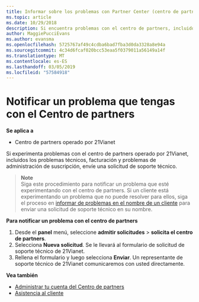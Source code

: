 ```yaml
---
title: Informar sobre los problemas con Partner Center (centro de partners operado por 21Vianet)
ms.topic: article
ms.date: 10/29/2018
description: Si encuentra problemas con el centro de partners, incluidos los errores o interrupciones del servicio, póngase en contacto con 21Vianet.
author: MaggiePucciEvans
ms.author: evansma
ms.openlocfilehash: 5725767af49c4cdba6bad7fba3d0da3328a8e94a
ms.sourcegitcommit: 4c34d6fcaf020bcc53eaa5f0379011a56149a14f
ms.translationtype: MT
ms.contentlocale: es-ES
ms.lasthandoff: 03/05/2019
ms.locfileid: "57584918"
---
```

# <a name="report-a-problem-with-partner-center"></a>Notificar un problema que tengas con el Centro de partners 


**Se aplica a**

-   Centro de partners operado por 21Vianet


Si experimenta problemas con el centro de partners operado por 21Vianet, incluidos los problemas técnicos, facturación y problemas de administración de suscripción, envíe una solicitud de soporte técnico. 

>**Note**<br>Siga este procedimiento para notificar un problema que esté experimentando con el centro de partners. Si un cliente está experimentando un problema que no puede resolver para ellos, siga el proceso en [informar de problemas en el nombre de un cliente](report-problems-on-behalf-of-a-customer.md) para enviar una solicitud de soporte técnico en su nombre.

**Para notificar un problema con el centro de partners**

1.  Desde el **panel** menú, seleccione **admitir solicitudes** &gt; **solicita el centro de partners**.
2.  Selecciona **Nueva solicitud**. Se le llevará al formulario de solicitud de soporte técnico de 21Vianet. 
3.  Rellena el formulario y luego selecciona **Enviar**. Un representante de soporte técnico de 21Vianet comunicaremos con usted directamente.

**Vea también**

-   [Administrar tu cuenta del Centro de partners](partner-center-account-setup.md)
-   [Asistencia al cliente](customer-support.md)

 




